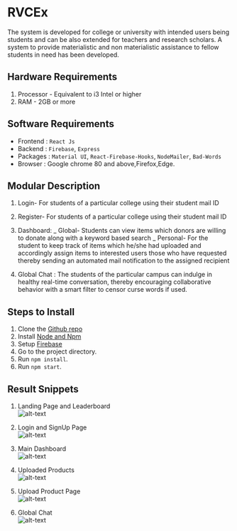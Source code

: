 # RVCEx

The system is developed for college or university with intended users being students and can be also extended for teachers and research scholars. A system to provide materialistic and non materialistic assistance to fellow students in need has been developed.

## Hardware Requirements

1. Processor - Equivalent to i3 Intel or higher
2. RAM - 2GB or more

## Software Requirements

- Frontend : `React Js`
- Backend : `Firebase`, `Express`
- Packages : `Material UI`, `React-Firebase-Hooks`, `NodeMailer`, `Bad-Words`
- Browser : Google chrome 80 and above,Firefox,Edge.

## Modular Description

1. Login- For students of a particular college using their student mail ID
2. Register- For students of a particular college using their student mail ID
3. Dashboard:
   _ Global- Students can view items which donors are willing to donate along with a keyword based search
   _ Personal- For the student to keep track of items which he/she had uploaded and accordingly assign items to interested users those who have requested thereby sending an automated mail notification to the assigned recipient

4. Global Chat : The students of the particular campus can indulge in healthy real-time conversation, thereby encouraging collaborative behavior with a smart filter to censor curse words if used.

## Steps to Install

1. Clone the [Github repo](https://github.com/yatinsatija/RVCEx)
2. Install [Node and Npm](https://phoenixnap.com/kb/install-node-js-npm-on-windows)
3. Setup [Firebase](https://dev.to/farazamiruddin/react-firebase-add-firebase-to-a-react-app-4nc9)
4. Go to the project directory.
5. Run `npm install`.
6. Run `npm start`.

## Result Snippets

1. Landing Page and Leaderboard<br/>
   ![alt-text](https://github.com/yatinsatija/RVCEx/blob/main/resultSnippets/LeaderBoard.png)
   <br/>

2. Login and SignUp Page<br/>
   ![alt-text](https://github.com/yatinsatija/RVCEx/blob/main/resultSnippets/LoginSignup.png)
   <br/>

3. Main Dashboard<br/>
   ![alt-text](https://github.com/yatinsatija/RVCEx/blob/main/resultSnippets/MainDash.png)
   <br/>

4. Uploaded Products<br/>
   ![alt-text](https://github.com/yatinsatija/RVCEx/blob/main/resultSnippets/UploadedProducts.png)
   <br/>

5. Upload Product Page<br/>
   ![alt-text](https://github.com/yatinsatija/RVCEx/blob/main/resultSnippets/UploadProduct2.png)
   <br/>

6. Global Chat<br/>
   ![alt-text](https://github.com/yatinsatija/RVCEx/blob/main/resultSnippets/GlobalChat.png)
   <br/>
